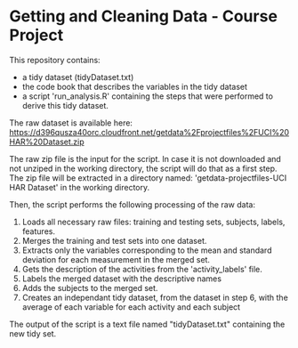 # Getting and Cleaning Data - Course Project

This repository contains:

 - a tidy dataset (tidyDataset.txt)
 - the code book that describes the variables in the tidy dataset
 - a script 'run_analysis.R' containing the steps that were performed to derive this tidy dataset.

The raw dataset is available here:
<https://d396qusza40orc.cloudfront.net/getdata%2Fprojectfiles%2FUCI%20HAR%20Dataset.zip>


The raw zip file is the input for the script. 
In case it is not downloaded and not unziped in the working directory, the script will do that as a first step. 
The zip file will be extracted in a directory named: 'getdata-projectfiles-UCI HAR Dataset' in the working directory.

Then, the script performs the following processing of the raw data:

1. Loads all necessary raw files: training and testing sets, subjects, labels, features.
2. Merges the training and test sets into one dataset.
3. Extracts only the variables corresponding to the mean and standard deviation for each measurement in the merged set.
4. Gets the description of the activities from the 'activity_labels' file.
5. Labels the merged dataset with the descriptive names
6. Adds the subjects to the merged set.
7. Creates an independant tidy dataset, from the dataset in step 6, with the average of each variable
   for each activity and each subject

The output of the script is a text file named "tidyDataset.txt" containing the new tidy set.
